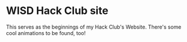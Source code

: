 # WISD Hack Club site

This serves as the beginnings of my Hack Club's Website. There's some cool animations to be found, too!
